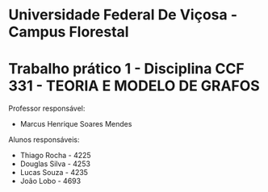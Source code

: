 # Universidade Federal De Viçosa - Campus Florestal
# Trabalho prático 1 - Disciplina CCF 331 - TEORIA E MODELO DE GRAFOS

Professor responsável: 

  - Marcus Henrique Soares Mendes
    
Alunos responsáveis:

  - Thiago Rocha - 4225
  - Douglas Silva - 4253
  - Lucas Souza - 4235
  - João Lobo - 4693
  
